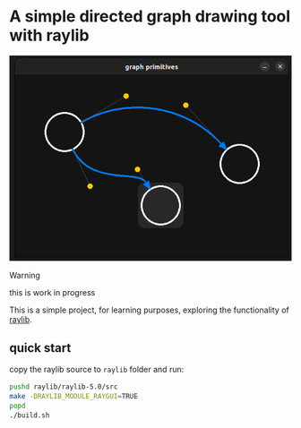 # A simple directed graph drawing tool with raylib
![sample](./pictures/sample.png)
> [!WARNING]
> this is work in progress

This is a simple project, for learning purposes, exploring the functionality of [raylib](https://github.com/raysan5/raylib).

## quick start
copy the raylib source to `raylib` folder and run:
``` bash
pushd raylib/raylib-5.0/src
make -DRAYLIB_MODULE_RAYGUI=TRUE
popd
./build.sh
```

